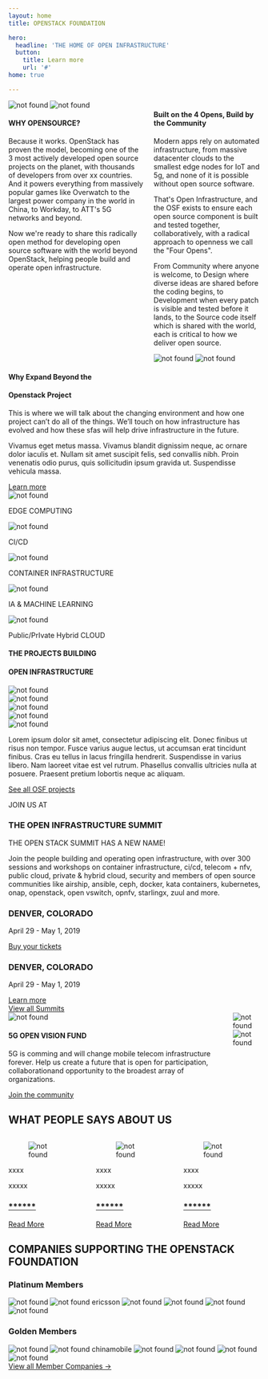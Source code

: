 ```yaml
---
layout: home
title: OPENSTACK FOUNDATION

hero:
  headline: 'THE HOME OF OPEN INFRASTRUCTURE'
  button:
    title: Learn more
    url: '#'
home: true

---
```


<section class="section-bg-blue">

<div class="columns">

<div class="column">
    <img src="/images/home/image1.svg" alt="not found" class="section-bg-blue-child section-bg-blue-child-left ">
    <img src="/images/home/image2.svg" alt="not found" class="section-bg-blue-child section-bg-blue-child-imageset1">

 <div class="section-bg-blue-child">
    <h4>WHY OPENSOURCE?</h4>
    <p>
    Because it works. OpenStack has proven the model, becoming one of the 3 most actively developed open source projects on the planet, with thousands of developers from over xx countries.
    And it powers everything from massively popular games like Overwatch to the largest power company in the world in China, to Workday, to ATT's 5G networks and beyond.</p>
    <p>
    Now we're ready to share this radically open method for developing open source software with the world beyond OpenStack, helping people build and operate open infrastructure.
    </p>

  </div>

</div>
<div class="column">
  <div class="section-bg-blue-child">
    <h4>Built on the 4 Opens, Build by the Community</h4>
    <p>
    Modern apps rely on automated infrastructure, from massive datacenter clouds to the smallest edge nodes for IoT and 5g, and none of it is possible without open source software.</p>
    <p>That's Open Infrastructure, and the OSF exists to ensure each open source component is built and tested together, collaboratively, with a radical approach to openness we call
    the "Four Opens".</p>
    <p>From Community where anyone is welcome, to Design where diverse ideas are shared before the coding begins, to Development when every patch is visible and tested before it lands, to the Source code itself which is shared with the world, each is critical to how we deliver open source.</p>
  </div>

  <img src="/images/home/image3.svg" alt="not found" class="section-bg-blue-child section-bg-blue-child-imageset3">

 <img src="/images/home/image4.svg" alt="not found" class="section-bg-blue-child section-bg-blue-child-imageset1 section-bg-blue-child-imageset4">

</div>

</div>

</section>


<section class="section-bg-white">

  <div class="section-bg-white-child">
    <div class="section-bg-white-center">
      <h4>Why Expand Beyond the</h4>
      <h4>Openstack Project</h4>
      <p>
      This is where we will talk about the changing environment and how one project can’t do all of the things. We’ll touch on how infrastructure has evolved and how these sfas will help drive infrastructure in the future.</p>
      <p>Vivamus eget metus massa. Vivamus blandit dignissim neque, ac ornare dolor iaculis et. Nullam sit amet suscipit felis, sed convallis nibh. Proin venenatis odio purus, quis sollicitudin ipsum gravida ut. Suspendisse vehicula massa.</p>
      <a href="#" class="button button-red">
        <span>Learn more</span>
     </a>
    <div class="section-bg-white-icons1">
      <div class="section-bg-white-icons-child1"> 
        <img src="/images/home/icon1.svg" alt="not found"/>
        <p>EDGE COMPUTING</p>
      </div>
      <div class="section-bg-white-icons-child1"> 
        <img src="/images/home/icon2.svg" alt="not found"/>
        <p>CI/CD</p>
        </div>
    </div>
    <div class="section-bg-white-icons2">
      <div class="section-bg-white-icons-child2">
        <img src="/images/home/icon3.svg" alt="not found"/>
        <p>CONTAINER INFRASTRUCTURE</p>
      </div>
      <div class="section-bg-white-icons-child2">
        <img src="/images/home/icon4.svg" alt="not found"/>
        <p>IA & MACHINE LEARNING</p>
      </div>
    </div>
    <div class="section-bg-white-icons3">
      <div class="section-bg-white-icons-child3">
        <img src="/images/home/icon5.svg" alt="not found"/>
        <p>Public/PrIvate Hybrid CLOUD</p>
      </div>
    </div>
    </div>
    
  </div>

</section>



<section class="section-bg-green">


  <div class="section-bg-green-child">
    <div class="section-bg-white-center">
      <h4>THE PROJECTS BUILDING</h4>
      <h4>OPEN INFRASTRUCTURE</h4>
      <div class="section-bg-green-logos-container">
        <div class="section-bg-green-logo">
          <img src="/images/home/logo1.svg" alt="not found"/>
        </div>
        <div class="section-bg-green-logo">
          <img src="/images/home/logo2.svg" alt="not found"/>
        </div>
        <div class="section-bg-green-logo">
          <img src="/images/home/logo3.svg" alt="not found"/>
        </div>
        <div class="section-bg-green-logo">
          <img src="/images/home/logo4.svg" alt="not found"/>
        </div>
        <div class="section-bg-green-logo">
          <img src="/images/home/logo5.svg" alt="not found"/>
        </div>
      </div>
      <p>
      Lorem ipsum dolor sit amet, consectetur adipiscing elit. Donec finibus ut risus non tempor. Fusce varius augue lectus, ut accumsan erat tincidunt finibus. Cras eu tellus in lacus fringilla hendrerit. Suspendisse in varius libero. Nam laoreet vitae est vel rutrum. Phasellus convallis ultricies nulla at posuere. Praesent pretium lobortis neque ac aliquam. </p>
      <a href="#" class="button button-red">
        <span>See all OSF projects</span>
     </a>
    </div>
    
  </div>

</section>


<div class="home-s5-main">
      <div class="home-s5-container1">
        <div class="home-s5-container1-child">
          <p class="l1">JOIN US AT</p>
          <h3>THE OPEN INFRASTRUCTURE SUMMIT</h3>
          <p>THE OPEN STACK SUMMIT HAS A NEW NAME!</p>
          <p>
          Join the people building and operating open infrastructure, with over 300 sessions and workshops on container infrastructure, ci/cd, telecom + nfv, public cloud, private & hybrid cloud, security and members of open source communities like airship, ansible, ceph, docker, kata containers, kubernetes, onap, openstack, open vswitch, opnfv, starlingx, zuul and more.</p>
        </div>      
      </div>
      <div class="home-s5-container2">
        <div class="home-s5-container2-child1">
          <h3>DENVER, COLORADO</h3>
          <p>April 29 - May 1, 2019</p>
          <a href="#" class="button button-red">
              <span>Buy your tickets</span>
          </a>
        </div>   
        <div class="home-s5-container2-child2">
          <h3>DENVER, COLORADO</h3>
          <p>April 29 - May 1, 2019</p>
          <a href="#" class="button button-red">
              <span>Learn more</span>
          </a>
        </div>       
      </div>
      <div class="home-s5-container3">   
        <div class="home-s5-container3-child">
          <a href="#" class="button button-red">
              <span>View all Summits</span>
          </a>
        </div>       
      </div>
</div>

<!--

<section class="section-bg-white">
hola
</section>

<section class="section-bg-lightblue">
hola
</section> -->


<section class="home-s6-main">

<div class="columns">

<div class="column">
    <img src="/images/home/logo6.svg" alt="not found" class="">
    <h4>5G OPEN VISION FUND</h4>
    <p>
    5G is comming and will change mobile telecom infrastructure
    forever. Help us create a future that is open
    for participation, collaborationand opportunity to the broadest array of organizations.</p>
    <a href="#" class="button button-red">
        <span>Join the community</span>
    </a>

</div>
<div class="column">
  <div class="section-bg-blue-child">
        <img src="/images/home/picture3.svg" alt="not found" class="">        
        <img src="/images/home/picture4.svg" alt="not found" class="">
  </div>

</div>

</div>

</section>


<section class="home-s7-main">
    <h2>WHAT PEOPLE SAYS ABOUT US</h2>

<div class="columns">

<div class="column">

  <div class="card">
    <div class="card-content">
        <div class="media">
        <div class="media-left">
            <figure class="image is-48x48">
            <img src="/images/home/avatar1.svg" alt="not found">
            </figure>
        </div>
        <div class="media-content">
            <p class="title is-4">xxxx</p>
            <p class="subtitle is-6">xxxxx</p>
        </div>
        </div>
        <div class="content">
        <h3> <a href="#" class="a-no-underline" >******</a> </h3>
          <a href="#">Read More</a>
        </div>
    </div>
  </div>

</div>
<div class="column">

  <div class="card">
    <div class="card-content">
        <div class="media">
        <div class="media-left">
            <figure class="image is-48x48">
            <img src="/images/home/avatar1.svg" alt="not found">
            </figure>
        </div>
        <div class="media-content">
            <p class="title is-4">xxxx</p>
            <p class="subtitle is-6">xxxxx</p>
        </div>
        </div>
        <div class="content">
        <h3> <a href="#" class="a-no-underline" >******</a> </h3>
          <a href="#">Read More</a>
        </div>
    </div>
  </div>

</div>
<div class="column">
    

  <div class="card">
    <div class="card-content">
        <div class="media">
        <div class="media-left">
            <figure class="image is-48x48">
            <img src="/images/home/avatar1.svg" alt="not found">
            </figure>
        </div>
        <div class="media-content">
            <p class="title is-4">xxxx</p>
            <p class="subtitle is-6">xxxxx</p>
        </div>
        </div>
        <div class="content">
        <h3> <a href="#" class="a-no-underline" >******</a> </h3>
          <a href="#">Read More</a>
        </div>
    </div>
  </div>

    
</div>

</div>

</section>


<section class="home-s8-main">
    <h2>COMPANIES SUPPORTING THE OPENSTACK FOUNDATION</h2>
    <h3>Platinum Members</h3>
    <div class="home-s8-container">   
        <img src="/images/home/logo-att.svg" alt="not found" class="home-s8-container-child" /> 
        <img src="/images/home/logo-ericsson.svg" alt="not found ericsson" class="home-s8-container-child" /> 
        <img src="/images/home/logo-huawei.svg" alt="not found" class="home-s8-container-child" /> 
        <img src="/images/home/logo-intel.svg" alt="not found" class="home-s8-container-child" /> 
        <img src="/images/home/logo-redhat.svg" alt="not found" class="home-s8-container-child" /> 
        <img src="/images/home/logo-tencent.svg" alt="not found" class="home-s8-container-child" /> 
    </div>
    <h3>Golden Members</h3>
    <div class="home-s8-container">   
        <img src="/images/home/logo-ubuntu.svg" alt="not found" class="home-s8-container-child" /> 
        <img src="/images/home/logo-chinamobile.svg" alt="not found chinamobile" class="home-s8-container-child" /> 
        <img src="/images/home/logo-dellemc.svg" alt="not found" class="home-s8-container-child" /> 
        <img src="/images/home/logo-cisco.svg" alt="not found" class="home-s8-container-child" /> 
        <img src="/images/home/logo-chinaunicom.svg" alt="not found" class="home-s8-container-child" /> 
        <img src="/images/home/logo-citynetwork.svg" alt="not found" class="home-s8-container-child" /> 
    </div>
    <a href="#" class="button button-red">
        <span>View all Member Companies -></span>
    </a>

</section>